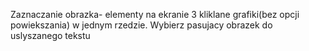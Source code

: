 Zaznaczanie obrazka- elementy na ekranie 3 kliklane grafiki(bez opcji powiekszania) w jednym rzedzie. Wybierz pasujacy obrazek do uslyszanego tekstu
